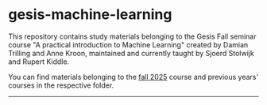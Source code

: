 # gesis-machine-learning

This repository contains study materials belonging to the Gesis Fall seminar course "A practical introduction to Machine Learning" created by Damian Trilling and Anne Kroon, maintained and currently taught by Sjoerd Stolwijk and Rupert Kiddle. 

You can find materials belonging to the [fall 2025](fall-2025/) course and previous years' courses in the respective folder. 

------
